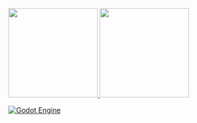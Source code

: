 

<div>
  <a href="https://github.com/S4muelCarlos">
  <img height="180em" src="https://github-readme-stats.vercel.app/api?username=S4muelCarlos&show_icons=true&theme=tokyonight&include_all_commits=true&count_private=true"/>
  <img height="180em" src="https://github-readme-stats.vercel.app/api/top-langs/?username=S4muelCarlos&layout=compact&langs_count=8&theme=tokyonight"/>
</div>
<div>
    <img src="https://img.shields.io/badge/Git-E34F26?style=for-the-badge&logo=git&logoColor=white" alt="">
</div>

![Godot Engine](https://upload.wikimedia.org/wikipedia/commons/thumb/1/18/Godot_logo.svg/1024px-Godot_logo.svg.png)

